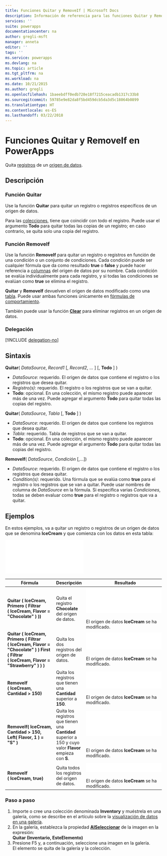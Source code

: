 ```yaml
---
title: Funciones Quitar y RemoveIf | Microsoft Docs
description: Información de referencia para las funciones Quitar y RemoveIf en PowerApps, incluidos ejemplos y sintaxis
services: ''
suite: powerapps
documentationcenter: na
author: gregli-msft
manager: anneta
editor: ''
tags: ''
ms.service: powerapps
ms.devlang: na
ms.topic: article
ms.tgt_pltfrm: na
ms.workload: na
ms.date: 10/21/2015
ms.author: gregli
ms.openlocfilehash: 1baeebdff0edb728e18f7215ceacadb1317c33b8
ms.sourcegitcommit: 59785e9e82da8f5bd459dcb5da3d5c18064b0899
ms.translationtype: HT
ms.contentlocale: es-ES
ms.lasthandoff: 03/22/2018
---
```

# <a name="remove-and-removeif-functions-in-powerapps"></a>Funciones Quitar y RemoveIf en PowerApps
Quita [registros](../working-with-tables.md#records) de un [origen de datos](../working-with-data-sources.md).

## <a name="description"></a>Descripción
### <a name="remove-function"></a>Función Quitar
Use la función **Quitar** para quitar un registro o registros específicos de un origen de datos.  

Para las [colecciones](../working-with-data-sources.md#collections), tiene que coincidir con todo el registro. Puede usar el argumento **Todo** para quitar todas las copias de un registro; en caso contrario, se quita solo una copia del registro.

### <a name="removeif-function"></a>Función RemoveIf
Use la función **RemoveIf** para quitar un registro o registros en función de una condición o un conjunto de condiciones. Cada condición puede ser cualquier fórmula que da como resultado **true** o **false** y puede hacer referencia a [columnas](../working-with-tables.md#columns) del origen de datos por su nombre. Cada condición se evalúa individualmente para cada registro, y si todas las condiciones se evalúan como **true** se elimina el registro.

**Quitar** y **RemoveIf** devuelven el origen de datos modificado como una [tabla](../working-with-tables.md). Puede usar ambas funciones únicamente en [fórmulas de comportamiento](../working-with-formulas-in-depth.md).

También puede usar la función **[Clear](function-clear-collect-clearcollect.md)** para eliminar registros en un origen de datos.

### <a name="delegation"></a>Delegación
[!INCLUDE [delegation-no](../../../includes/delegation-no.md)]

## <a name="syntax"></a>Sintaxis
**Quitar**( *DataSource*, *Record1* [, *Record2*, ... ] [, **Todo** ] )

* *DataSource*: requerido. El origen de datos que contiene el registro o los registros que desea quitar.
* *Registro(s)*: requerido. El registro o los registros que se van a quitar.
* **Todo**: opcional. En una colección, el mismo registro puede aparecer más de una vez.  Puede agregar el argumento **Todo** para quitar todas las copias del registro.

**Quitar**( *DataSource*, *Tabla* [, **Todo** ] )

* *DataSource*: requerido. El origen de datos que contiene los registros que desea quitar.
* *Tabla*: requerido. Tabla de registros que se van a quitar.
* **Todo**: opcional. En una colección, el mismo registro puede aparecer más de una vez.  Puede agregar el argumento **Todo** para quitar todas las copias del registro.

**RemoveIf**( *DataSource*, *Condición* [,...])

* *DataSource*: requerido. El origen de datos que contiene el registro o los registros que desea quitar.
* *Condition(s)*: requerido. Una fórmula que se evalúa como **true** para el registro o los registros que se van a quitar.  Puede usar nombres de columna de *DataSource* en la fórmula.  Si especifica varias *Condiciones*, todas se deben evaluar como **true** para el registro o registros que va a quitar.

## <a name="examples"></a>Ejemplos
En estos ejemplos, va a quitar un registro o registros de un origen de datos que se denomina **IceCream** y que comienza con los datos en esta tabla:

![](media/function-remove-removeif/icecream.png)

| Fórmula | Descripción | Resultado |
| --- | --- | --- |
| **Quitar (&nbsp;IceCream,<br>Primero (&nbsp;Filtrar (&nbsp;IceCream,&nbsp;Flavor = "Chocolate"&nbsp;)&nbsp;))** |Quita el registro **Chocolate** del origen de datos. |<style> img { max-width: none } </style> ![](media/function-remove-removeif/icecream-no-chocolate.png)<br><br>El origen de datos **IceCream** se ha modificado. |
| **Quitar (&nbsp;IceCream,<br>Primero (&nbsp;Filtrar (&nbsp;IceCream,&nbsp;Flavor = "Chocolate"&nbsp;)&nbsp;) First (&nbsp;Filtrar (&nbsp;IceCream,&nbsp;Flavor = "Strawberry"&nbsp;)&nbsp;) )** |Quita los dos registros del origen de datos. |![](media/function-remove-removeif/icecream-only-vanilla.png)<br><br>El origen de datos **IceCream** se ha modificado. |
| **RemoveIf (&nbsp;IceCream, Cantidad&nbsp;>&nbsp;150)** |Quita los registros que tienen una **Cantidad** superior a **150**. |![](media/function-remove-removeif/icecream-only-chocolate.png)<br><br>El origen de datos **IceCream** se ha modificado. |
| **RemoveIf(&nbsp;IceCream, Cantidad&nbsp;>&nbsp;150, Left(&nbsp;Flavor,&nbsp;1&nbsp;) = "S" )** |Quita los registros que tienen una **Cantidad** superior a 150 y cuyo valor **Flavor** empieza con **S**. |![](media/function-remove-removeif/icecream-no-strawberry.png)<br><br><br>El origen de datos **IceCream** se ha modificado. |
| **RemoveIf (&nbsp;IceCream, true)** |Quita todos los registros del origen de datos. |![](media/function-remove-removeif/icecream-empty.png)<br><br>El origen de datos **IceCream** se ha modificado. |

### <a name="step-by-step"></a>Paso a paso
1. Importe o cree una colección denominada **Inventory** y muéstrela en una galería, como se describe en el artículo sobre la [visualización de datos en una galería](../show-images-text-gallery-sort-filter.md).
2. En la galería, establezca la propiedad **[AlSeleccionar](../controls/properties-core.md)** de la imagen en la expresión:<br>**Quitar (Inventario, EsteElemento)**
3. Presione F5 y, a continuación, seleccione una imagen en la galería.<br>El elemento se quita de la galería y la colección.


